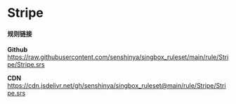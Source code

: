 # Stripe

#### 规则链接

**Github**
https://raw.githubusercontent.com/senshinya/singbox_ruleset/main/rule/Stripe/Stripe.srs

**CDN**
https://cdn.jsdelivr.net/gh/senshinya/singbox_ruleset@main/rule/Stripe/Stripe.srs